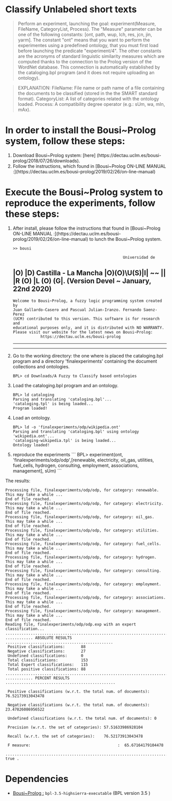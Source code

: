 #  Classify Unlabeled short texts 

> Perform an experiment, launching the goal: experiment(Measure, FileName, CategoryList, Process).
>The "Measure" parameter can be one of the following constants: [ont, path, wup, lch, res, jcn, jin, yarm]. 
>The constant "ont" means that you want to perform the experimentes using a predefined ontology, that you must first load before launching the predicate "experiment/4". 
>The other constants are the acronyms of standard linguistic similarity measures which are computed thanks to the connection to the Prolog version of the WordNet database. 
>This connection is automatically established by the cataloging.bpl program (and it does not require uploading an ontology). 

>EXPLANATION:
>FileName: File name or path name of a file containing the documents to be classified (stored in the the SMART standard format).
>CategoryList: A list of categories related with the ontology loaded. 
>Process: A compatibility degree operator (e.g.: sUm, wa, mIn, mAx).

# In order to install the Bousi~Prolog system, follow these steps:
<ol>
<li>Download Bousi~Prolog system: [here] (https://dectau.uclm.es/bousi-prolog/2018/07/26/downloads).
 <li> Follow the instructions, which found in [Bousi~Prolog ON-LINE MANUAL
 :](https://dectau.uclm.es/bousi-prolog/2019/02/26/on-line-manual) 
</ol>
 

 # Execute the Bousi~Prolog system to reproduce the experiments, follow these steps: 
<ol>
<li> After install, please follow the instructions that found in [Bousi~Prolog ON-LINE MANUAL :](https://dectau.uclm.es/bousi-prolog/2019/02/26/on-line-manual) to lunch the Bousi~Prolog system.

```
>> bousi
```


                                                    Universidad de
|O)               |D)                            Castilla - La Mancha
|O)(O)\U(S)|I| ~~ || |R (O) |L (O) (G|.    (Version Devel ~ January, 22nd 2020)
-----------------------------------------------------------------------------
    Welcome to Bousi~Prolog, a fuzzy logic programming system created by
    Juan Gallardo-Casero and Pascual Julian-Iranzo. Fernando Saenz-Perez
    (UCM) contributed to this version. This software is for research and
    educational purposes only, and it is distributed with NO WARRANTY.
    Please visit our website for the latest news on Bousi~Prolog:
                https://dectau.uclm.es/bousi-prolog
-----------------------------------------------------------------------------

-----------------------------------------------------------------------------


<li>Go to the working directory: the one where is placed the cataloging.bpl program and a directory 'finalexperiments' containing the document collections and ontologies.

```
BPL> cd Downloads/A Fuzzy to Classify based ontologies
```

<li> Load the cataloging.bpl program and an ontology. 
 
  ```
  BPL> ld cataloging
 Parsing and translating 'cataloging.bpl'...
 'cataloging.tpl' is being loaded...
 Program loaded!
  ```
<li>Load an ontology. 

  ```
 BPL> ld -o 'finalexperiments/odp/wikipedia.ont'
 Parsing and translating 'cataloging.bpl' using ontology 'wikipedia.ont'...
 'cataloging-wikipedia.tpl' is being loaded...
 Ontology loaded!
```
<li> reproduce the experiments
   ```
 BPL> experiment(ont, 'finalexperiments/odp/odp',[renewable, electricity, oil_gas, utilities, fuel_cells, hydrogen, consulting, employment, associations, management], sUm)
   ```
  </ol> 
   The results:
   
 ```
 Processing file, finalexperiments/odp/odp, for category: renewable.  This may take a while ...
 End of file reached.
 Processing file, finalexperiments/odp/odp, for category: electricity.  This may take a while ...
 End of file reached.
 Processing file, finalexperiments/odp/odp, for category: oil_gas.  This may take a while ...
 End of file reached.
 Processing file, finalexperiments/odp/odp, for category: utilities.  This may take a while ...
 End of file reached.
 Processing file, finalexperiments/odp/odp, for category: fuel_cells.  This may take a while ...
 End of file reached.
 Processing file, finalexperiments/odp/odp, for category: hydrogen.  This may take a while ...
 End of file reached.
 Processing file, finalexperiments/odp/odp, for category: consulting.  This may take a while ...
 End of file reached.
 Processing file, finalexperiments/odp/odp, for category: employment.  This may take a while ...
 End of file reached.
 Processing file, finalexperiments/odp/odp, for category: associations.  This may take a while ...
 End of file reached.
 Processing file, finalexperiments/odp/odp, for category: management.  This may take a while ...
 End of file reached.
 Reading file, finalexperiments/odp/odp.exp with an expert classification...
 .............................................................................
 ............ ABSOLUTE RESULTS ...............................................
  Positive classifications:       88
  Negative classifications:       27
  Undefined classifications:      0
  Total classifications:          153
  Total Expert classifications:   115
  Total positive classifications: 88
 .............................................................................
 ............ PERCENT RESULTS ................................................
 
  Positive classifications (w.r.t. the total num. of documents): 76.52173913043478
  
  Negative classifications (w.r.t. the total num. of documents): 23.47826086956522
  
  Undefined classifications (w.r.t. the total num. of documents): 0
  
  Precision (w.r.t. the set of categories): 57.51633986928104
  
  Recall (w.r.t. the set of categories):    76.52173913043478
  
  F measure:                                      :  65.67164179104478
  
 .............................................................................
 true .

```
# Dependencies

* [Bousi~Prolog :](https://dectau.uclm.es/bousi-prolog/2018/07/26/downloads) `bpl-3.5-highsierra-executable` (BPL version 3.5 )

